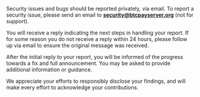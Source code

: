 Security issues and bugs should be reported privately, via email. To report a security issue, please send an email to **security@btcpayserver.org** (not for support).

You will receive a reply indicating the next steps in handling your report. If for some reason you do not receive a reply within 24 hours, please follow up via email to ensure the original message was received.

After the initial reply to your report, you will be informed of the progress towards a fix and full announcement. You may be asked to provide additional information or guidance.

We appreciate your efforts to responsibly disclose your findings, and will make every effort to acknowledge your contributions.
